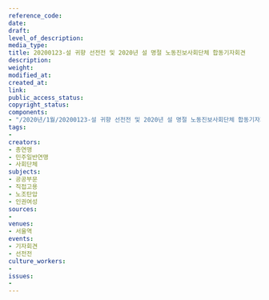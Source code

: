 ```yaml
---
reference_code: 
date: 
draft: 
level_of_description: 
media_type: 
title: 20200123-설 귀향 선전전 및 2020년 설 명절 노동진보사회단체 합동기자회견
description: 
weight: 
modified_at: 
created_at: 
link: 
public_access_status: 
copyright_status: 
components:
- "/2020년/1월/20200123-설 귀향 선전전 및 2020년 설 명절 노동진보사회단체 합동기자회견/_CTU8340.jpg"
tags:
- 
creators:
- 총연맹
- 민주일반연맹
- 사회단체
subjects:
- 공공부문
- 직접고용
- 노조탄압
- 인권여성
sources:
- 
venues:
- 서울역
events:
- 기자회견
- 선전전
culture_workers:
- 
issues:
- 
---
```

